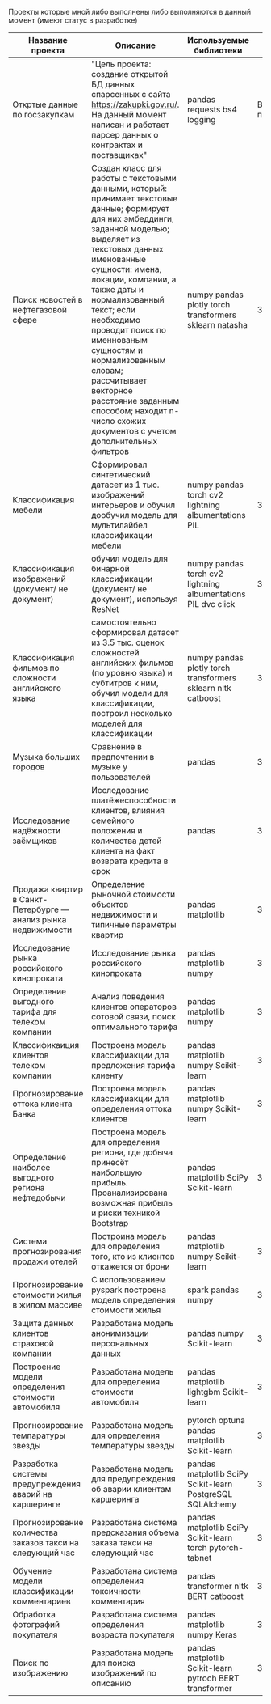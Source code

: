 Проекты которые мной либо выполнены либо выполняются в данный момент (имеют статус в разработке)


| Название проекта                                               | Описание                                                                                                                                                                                                                                                                                                                                                                                                                                                             | Используемые библиотеки                                        | Статус     |
| -------------------------------------------------------------- | -------------------------------------------------------------------------------------------------------------------------------------------------------------------------------------------------------------------------------------------------------------------------------------------------------------------------------------------------------------------------------------------------------------------------------------------------------------------- | -------------------------------------------------------------- | ---------- |
| Откртые данные по госзакупкам                                  | "Цель проекта: создание открытой БД данных спарсенных с сайта https://zakupki.gov.ru/. На данный момент написан и работает парсер данных о контрактах и поставщиках"                                                                                                                                                                                                                                                                                                 | pandas requests bs4 logging                                    | В процессе |
| Поиск новостей в нефтегазовой сфере                            | Создан класс для работы с текстовыми данными, который:  принимает текстовые данные;  формирует для них эмбеддинги, заданной моделью;  выделяет из текстовых данных именованные сущности: имена, локации, компании, а также даты и нормализованный текст;  если необходимо проводит поиск по именнованым сущностям и нормализованным словам;  рассчитывает векторное расстояние заданным способом; находит n-число схожих документов с учетом дополнительных фильтров | numpy  pandas plotly  torch transformers sklearn natasha       | Завершен   |
| Классификация мебели                                           | Сформировал синтетический датасет из 1 тыс. изображений интерьеров и обучил дообучил модель для мультилайбел классификации мебели                                                                                                                                                                                                                                                                                                                                    | numpy pandas torch cv2 lightning albumentations PIL            | Завершен   |
| Классификация изображений (документ/ не документ)              | обучил модель для бинарной классификации (документ/ не документ), используя ResNet                                                                                                                                                                                                                                                                                                                                                                                   | numpy pandas torch cv2 lightning albumentations PIL dvc click  | Завершен   |
| Классификация фильмов по сложности английского языка           | самостоятельно сформировал датасет из 3.5 тыс. оценок сложностей английских фильмов (по уровню языка) и субтитров к ним, обучил модели для классификации, построил несколько моделей для классификации                                                                                                                                                                                                                                                               | numpy  pandas plotly  torch transformers sklearn nltk catboost | Завершен   |
| Музыка больших городов                                         | Сравнение в предпочтении в музыке у пользователей                                                                                                                                                                                                                                                                                                                                                                                                                    | pandas                                                         | Завершен   |
| Исследование надёжности заёмщиков                              | Исследование платёжеспособности клиентов, влияния семейного положения и количества детей клиента на факт возврата кредита в срок                                                                                                                                                                                                                                                                                                                                     | pandas                                                         | Завершен   |
| Продажа квартир в Санкт-Петербурге — анализ рынка недвижимости | Определение рыночной стоимости объектов недвижимости и типичные параметры квартир                                                                                                                                                                                                                                                                                                                                                                                    | pandas matplotlib                                              | Завершен   |
| Исследование рынка российского кинопроката                     | Исследование рынка российского кинопроката                                                                                                                                                                                                                                                                                                                                                                                                                           | pandas matplotlib numpy                                        | Завершен   |
| Определение выгодного тарифа для телеком компании              | Анализ поведения клиентов операторов сотовой связи, поиск оптимального тарифа                                                                                                                                                                                                                                                                                                                                                                                        | pandas matplotlib numpy                                        | Завершен   |
| Классификаиция клиентов телеком компании                       | Построена модель классифиакции для предложения тарифа клиенту                                                                                                                                                                                                                                                                                                                                                                                                        | pandas matplotlib numpy Scikit-learn                           | Завершен   |
| Прогнозирование оттока клиента Банка                           | Построена модель классифиакции для определения оттока клиентов                                                                                                                                                                                                                                                                                                                                                                                                       | pandas matplotlib numpy Scikit-learn                           | Завершен   |
| Определение наиболее выгодного региона нефтедобычи             | Построена модель для определения региона, где добыча принесёт наибольшую прибыль. Проанализирована возможная прибыль и риски техникой Bootstrap                                                                                                                                                                                                                                                                                                                      | pandas matplotlib SciPy Scikit-learn                           | Завершен   |
| Система прогнозирования продажи отелей                         | Построина модель для определения того, кто из клиентов откажется от брони                                                                                                                                                                                                                                                                                                                                                                                            | pandas matplotlib numpy Scikit-learn                           | Завершен   |
| Прогнозирование стоимости жилья в жилом массиве                | С использованием pyspark построена модель определения стоимости жилья                                                                                                                                                                                                                                                                                                                                                                                                | spark pandas numpy                                             | Завершен   |
| Защита данных клиентов страховой компании                      | Разработана модель анонимизации персональных данных                                                                                                                                                                                                                                                                                                                                                                                                                  | pandas numpy Scikit-learn                                      | Завершен   |
| Построение модели определения стоимости автомобиля             | Разработана модель для определения стоимости автомобиля                                                                                                                                                                                                                                                                                                                                                                                                              | pandas matplotlib lightgbm Scikit-learn                        | Завершен   |
| Прогнозирование темпаратуры звезды                             | Разработана модель для определения температуры звезды                                                                                                                                                                                                                                                                                                                                                                                                                | pytorch optuna pandas matplotlib Scikit-learn                  | Завершен   |
| Разработка системы предупреждения аварий на каршеринге         | Разработана модель для предупреждения об аварии клиентам каршеринга                                                                                                                                                                                                                                                                                                                                                                                                  | pandas matplotlib SciPy Scikit-learn PostgreSQL SQLAlchemy     | Завершен   |
| Прогнозирование количества заказов такси на следующий час      | Разработана система предсказания объема заказа такси на следующий час                                                                                                                                                                                                                                                                                                                                                                                                | pandas matplotlib SciPy Scikit-learn torch pytorch-tabnet      | Завершен   |
| Обучение модели классификации комментариев                     | Разработана система определения токсичности комментария                                                                                                                                                                                                                                                                                                                                                                                                              | pandas transformer nltk BERT catboost                          | Завершен   |
| Обработка фотографий покупателя                                | Разработана система определения возраста покупателя                                                                                                                                                                                                                                                                                                                                                                                                                  | pandas matplotlib numpy Keras                                  | Завершен   |
| Поиск по изображению                                           | Разработана модель для поиска изображений по описанию                                                                                                                                                                                                                                                                                                                                                                                                                | pandas matplotlib Scikit-learn pytroch BERT transformer        | Завершен   |
